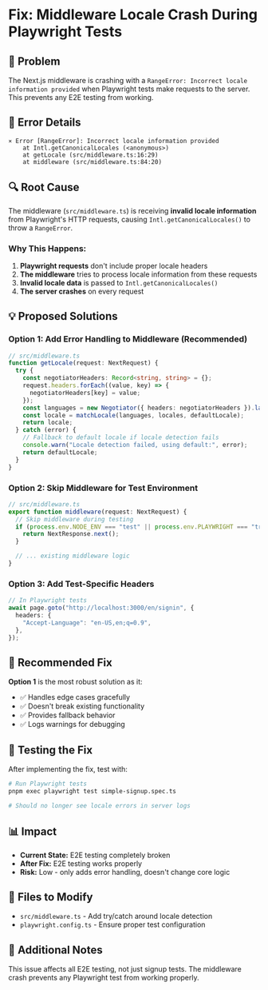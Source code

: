 # Fix: Middleware Locale Crash During Playwright Tests

## 🎯 **Problem**

The Next.js middleware is crashing with a `RangeError: Incorrect locale information provided` when Playwright tests make requests to the server. This prevents any E2E testing from working.

## 🐛 **Error Details**

```
⨯ Error [RangeError]: Incorrect locale information provided
    at Intl.getCanonicalLocales (<anonymous>)
    at getLocale (src/middleware.ts:16:29)
    at middleware (src/middleware.ts:84:20)
```

## 🔍 **Root Cause**

The middleware (`src/middleware.ts`) is receiving **invalid locale information** from Playwright's HTTP requests, causing `Intl.getCanonicalLocales()` to throw a `RangeError`.

### **Why This Happens:**

1. **Playwright requests** don't include proper locale headers
2. **The middleware** tries to process locale information from these requests
3. **Invalid locale data** is passed to `Intl.getCanonicalLocales()`
4. **The server crashes** on every request

## 💡 **Proposed Solutions**

### **Option 1: Add Error Handling to Middleware (Recommended)**

```typescript
// src/middleware.ts
function getLocale(request: NextRequest) {
  try {
    const negotiatorHeaders: Record<string, string> = {};
    request.headers.forEach((value, key) => {
      negotiatorHeaders[key] = value;
    });
    const languages = new Negotiator({ headers: negotiatorHeaders }).languages();
    const locale = matchLocale(languages, locales, defaultLocale);
    return locale;
  } catch (error) {
    // Fallback to default locale if locale detection fails
    console.warn("Locale detection failed, using default:", error);
    return defaultLocale;
  }
}
```

### **Option 2: Skip Middleware for Test Environment**

```typescript
// src/middleware.ts
export function middleware(request: NextRequest) {
  // Skip middleware during testing
  if (process.env.NODE_ENV === "test" || process.env.PLAYWRIGHT === "true") {
    return NextResponse.next();
  }

  // ... existing middleware logic
}
```

### **Option 3: Add Test-Specific Headers**

```typescript
// In Playwright tests
await page.goto("http://localhost:3000/en/signin", {
  headers: {
    "Accept-Language": "en-US,en;q=0.9",
  },
});
```

## 🚀 **Recommended Fix**

**Option 1** is the most robust solution as it:

- ✅ Handles edge cases gracefully
- ✅ Doesn't break existing functionality
- ✅ Provides fallback behavior
- ✅ Logs warnings for debugging

## 🧪 **Testing the Fix**

After implementing the fix, test with:

```bash
# Run Playwright tests
pnpm exec playwright test simple-signup.spec.ts

# Should no longer see locale errors in server logs
```

## 📊 **Impact**

- **Current State:** E2E testing completely broken
- **After Fix:** E2E testing works properly
- **Risk:** Low - only adds error handling, doesn't change core logic

## 🔧 **Files to Modify**

- `src/middleware.ts` - Add try/catch around locale detection
- `playwright.config.ts` - Ensure proper test configuration

## 📝 **Additional Notes**

This issue affects all E2E testing, not just signup tests. The middleware crash prevents any Playwright test from working properly.
